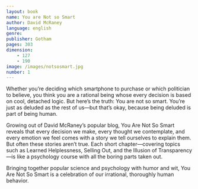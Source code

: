 ```yaml
---
layout: book
name: You are Not so Smart
author: David McRaney
language: english
genre: 
publisher: Gotham
pages: 303
dimension:
    - 127
    - 190
image: /images/notsosmart.jpg
number: 1
---
```

<p>
Whether you’re deciding which smartphone to purchase or which politician to believe,
you think you are a rational being whose every decision is based on cool, detached logic.
But here’s the truth: You are not so smart. You’re just as deluded as the rest of us—but that’s okay, because being deluded is part of being human. 
</p><p>
Growing out of David McRaney’s popular blog, You Are Not So Smart reveals that every decision we make, every thought we contemplate,
and every emotion we feel comes with a story we tell ourselves to explain them. But often these stories aren’t true.
Each short chapter—covering topics such as Learned Helplessness, Selling Out, and the Illusion of Transparency—is like a psychology course with all the boring parts taken out.
</p><p>
Bringing together popular science and psychology with humor and wit, You Are Not So Smart is a celebration of our irrational, thoroughly human behavior.
</p>